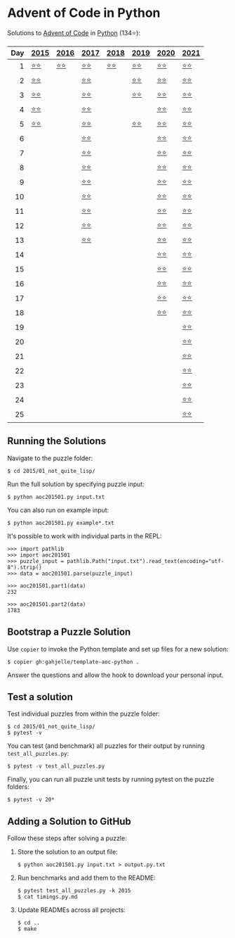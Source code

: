 # Advent of Code in Python

Solutions to [Advent of Code](https://adventofcode.com/) in [Python](https://www.python.org/) (134⭐):

|   Day | [2015](2015)                                           | [2016](2016)                          | [2017](2017)                                           | [2018](2018)                        | [2019](2019)                                       | [2020](2020)                            | [2021](2021)                            |
|------:|:-------------------------------------------------------|:--------------------------------------|:-------------------------------------------------------|:------------------------------------|:---------------------------------------------------|:----------------------------------------|:----------------------------------------|
|     1 | [⭐⭐](2015/01_not_quite_lisp)                         | [⭐⭐](2016/01_no_time_for_a_taxicab) | [⭐⭐](2017/01_inverse_captcha)                        | [⭐⭐](2018/01_chronal_calibration) | [⭐⭐](2019/01_the_tyranny_of_the_rocket_equation) | [⭐⭐](2020/01_report_repair)           | [⭐⭐](2021/01_sonar_sweep)             |
|     2 | [⭐⭐](2015/02_i_was_told_there_would_be_no_math)      |                                       | [⭐⭐](2017/02_corruption_checksum)                    |                                     | [⭐⭐](2019/02_1202_program_alarm)                 | [⭐⭐](2020/02_password_philosophy)     | [⭐⭐](2021/02_dive)                    |
|     3 | [⭐⭐](2015/03_perfectly_spherical_houses_in_a_vacuum) |                                       | [⭐⭐](2017/03_spiral_memory)                          |                                     | [⭐⭐](2019/03_crossed_wires)                      | [⭐⭐](2020/03_toboggan_trajectory)     | [⭐⭐](2021/03_binary_diagnostic)       |
|     4 | [⭐⭐](2015/04_the_ideal_stocking_stuffer)             |                                       | [⭐⭐](2017/04_high-entropy_passphrases)               |                                     |                                                    | [⭐⭐](2020/04_passport_processing)     | [⭐⭐](2021/04_giant_squid)             |
|     5 | [⭐⭐](2015/05_doesnt_he_have_intern-elves_for_this)   |                                       | [⭐⭐](2017/05_a_maze_of_twisty_trampolines_all_alike) |                                     | [⭐⭐](2019/05_sunny_with_a_chance_of_asteroids)   | [⭐⭐](2020/05_binary_boarding)         | [⭐⭐](2021/05_hydrothermal_venture)    |
|     6 |                                                        |                                       | [⭐⭐](2017/06_memory_reallocation)                    |                                     |                                                    | [⭐⭐](2020/06_custom_customs)          | [⭐⭐](2021/06_lanternfish)             |
|     7 |                                                        |                                       | [⭐⭐](2017/07_recursive_circus)                       |                                     |                                                    | [⭐⭐](2020/07_handy_haversacks)        | [⭐⭐](2021/07_the_treachery_of_whales) |
|     8 |                                                        |                                       | [⭐⭐](2017/08_i_heard_you_like_registers)             |                                     |                                                    | [⭐⭐](2020/08_handheld_halting)        | [⭐⭐](2021/08_seven_segment_search)    |
|     9 |                                                        |                                       | [⭐⭐](2017/09_stream_processing)                      |                                     |                                                    | [⭐⭐](2020/09_encoding_error)          | [⭐⭐](2021/09_smoke_basin)             |
|    10 |                                                        |                                       | [⭐⭐](2017/10_knot_hash)                              |                                     |                                                    | [⭐⭐](2020/10_adapter_array)           | [⭐⭐](2021/10_syntax_scoring)          |
|    11 |                                                        |                                       | [⭐⭐](2017/11_hex_ed)                                 |                                     |                                                    | [⭐⭐](2020/11_seating_system)          | [⭐⭐](2021/11_dumbo_octopus)           |
|    12 |                                                        |                                       | [⭐⭐](2017/12_digital_plumber)                        |                                     |                                                    | [⭐⭐](2020/12_rain_risk)               | [⭐⭐](2021/12_passage_pathing)         |
|    13 |                                                        |                                       | [⭐⭐](2017/13_packet_scanners)                        |                                     |                                                    | [⭐⭐](2020/13_shuttle_search)          | [⭐⭐](2021/13_transparent_origami)     |
|    14 |                                                        |                                       |                                                        |                                     |                                                    | [⭐⭐](2020/14_docking_data)            | [⭐⭐](2021/14_extended_polymerization) |
|    15 |                                                        |                                       |                                                        |                                     |                                                    | [⭐⭐](2020/15_rambunctious_recitation) | [⭐⭐](2021/15_chiton)                  |
|    16 |                                                        |                                       |                                                        |                                     |                                                    | [⭐⭐](2020/16_ticket_translation)      | [⭐⭐](2021/16_packet_decoder)          |
|    17 |                                                        |                                       |                                                        |                                     |                                                    | [⭐⭐](2020/17_conway_cubes)            | [⭐⭐](2021/17_trick_shot)              |
|    18 |                                                        |                                       |                                                        |                                     |                                                    | [⭐⭐](2020/18_operation_order)         | [⭐⭐](2021/18_snailfish)               |
|    19 |                                                        |                                       |                                                        |                                     |                                                    |                                         | [⭐⭐](2021/19_beacon_scanner)          |
|    20 |                                                        |                                       |                                                        |                                     |                                                    |                                         | [⭐⭐](2021/20_trench_map)              |
|    21 |                                                        |                                       |                                                        |                                     |                                                    |                                         | [⭐⭐](2021/21_dirac_dice)              |
|    22 |                                                        |                                       |                                                        |                                     |                                                    |                                         | [⭐⭐](2021/22_reactor_reboot)          |
|    23 |                                                        |                                       |                                                        |                                     |                                                    |                                         | [⭐⭐](2021/23_amphipod)                |
|    24 |                                                        |                                       |                                                        |                                     |                                                    |                                         | [⭐⭐](2021/24_arithmetic_logic_unit)   |
|    25 |                                                        |                                       |                                                        |                                     |                                                    |                                         | [⭐⭐](2021/25_sea_cucumber)            |

## Running the Solutions

Navigate to the puzzle folder:

```console
$ cd 2015/01_not_quite_lisp/
```

Run the full solution by specifying puzzle input:

```console
$ python aoc201501.py input.txt
```

You can also run on example input:

```console
$ python aoc201501.py example*.txt
```

It's possible to work with individual parts in the REPL:

```pycon
>>> import pathlib
>>> import aoc201501
>>> puzzle_input = pathlib.Path("input.txt").read_text(encoding="utf-8").strip()
>>> data = aoc201501.parse(puzzle_input)

>>> aoc201501.part1(data)
232

>>> aoc201501.part2(data)
1783
```

## Bootstrap a Puzzle Solution

Use `copier` to invoke the Python template and set up files for a new solution:

```console
$ copier gh:gahjelle/template-aoc-python .
```

Answer the questions and allow the hook to download your personal input.

## Test a solution

Test individual puzzles from within the puzzle folder:

```console
$ cd 2015/01_not_quite_lisp/
$ pytest -v
```

You can test (and benchmark) all puzzles for their output by running `test_all_puzzles.py`:

```console
$ pytest -v test_all_puzzles.py
```

Finally, you can run all puzzle unit tests by running pytest on the puzzle folders:

```console
$ pytest -v 20*
```

## Adding a Solution to GitHub

Follow these steps after solving a puzzle:

1. Store the solution to an output file:

    ```console
    $ python aoc201501.py input.txt > output.py.txt
    ```

2. Run benchmarks and add them to the README:

    ```console
    $ pytest test_all_puzzles.py -k 2015
    $ cat timings.py.md
    ```

3. Update READMEs across all projects:

    ```console
    $ cd ..
    $ make
    ```
